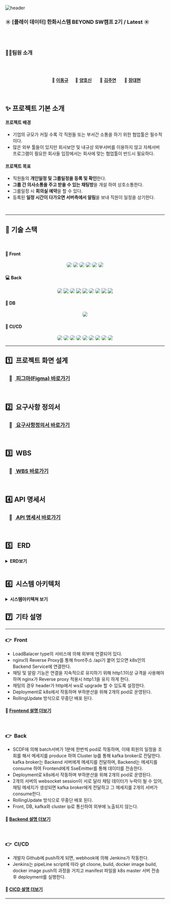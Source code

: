 ![header](https://capsule-render.vercel.app/api?type=Venom&color=ffe599&height=300&section=header&text=SSM&desc=📆Smart%20Schedule%20Manager&descSize=30&descAlign=50&descAlignY=70&fontSize=100&animation=fadeIn&fontColor=5f475f)

### :sunny: **[플레이 데이터] 한화시스템 BEYOND SW캠프 2기 / Latest** :sunny:

<br>

<br>

### 🤼‍♂️팀원 소개

<br><br>


&nbsp;　&nbsp;　&nbsp;　&nbsp;　&nbsp;　&nbsp;　&nbsp;　&nbsp;　 🐻 **[이동규](https://github.com/PTCman)**&nbsp;　 🦁 **[양호신](https://github.com/Hosae0905)** &nbsp;　 🐶 **[김주연](https://github.com/jyk147369)** &nbsp;　 🐯 **[장대현](https://github.com/poil4291)** &nbsp;
<br><br><br>



## ✨ 프로젝트 기본 소개
#### 프로젝트 배경
- 기업의 규모가 커질 수록 각 직원들 또는 부서간 소통을 하기 위한 협업툴은 필수적이다.
- 많은 외부 툴들이 있지만 회사보안 및 내규상 외부서버를 이용하지 않고 자체서버 프로그램이 필요한 회사들 입장에서는 회사에 맞는 협업툴이 반드시 필요하다.

#### 프로젝트 목표
- 직원들의 **개인일정 및 그룹일정을 등록 및 확인**한다. 
- **그룹 간 의사소통을 주고 받을 수 있는 채팅방**을 개설 하여 상호소통한다.
- 그룹일정 시 **회의실 예약**을 할 수 있다.
- 등록된 **일정 시간이 다가오면 서버측에서 알림**을 보내 직원이 일정을 상기한다.

<br>

---



## 📌 기술 스택

<br>

#### :door:&nbsp;Front
<div align="center">
<img src="https://img.shields.io/badge/HTML-239120?style=for-the-badge&logo=html5&logoColor=white" style="border-radius: 5px;"> 
<img src="https://img.shields.io/badge/CSS-239120?&style=for-the-badge&logo=css3&logoColor=white" style="border-radius: 5px;"> 
<img src="https://img.shields.io/badge/JavaScript-F7DF1E?style=for-the-badge&logo=javascript&logoColor=black" style="border-radius: 5px;"> 
<img src="https://img.shields.io/badge/Vue.js-35495E?style=for-the-badge&logo=vue.js&logoColor=4FC08D" style="border-radius: 5px;"> 
<img src="https://img.shields.io/badge/Jest-323330?style=for-the-badge&logo=Jest&logoColor=white" style="border-radius: 5px;"> 
<img src="https://img.shields.io/badge/Visual_Studio_Code-0078D4?style=for-the-badge&logo=visual%20studio%20code&logoColor=white" style="border-radius: 5px;"> 
</div>

#### :computer:&nbsp;Back
<div align="center">
<img src="https://img.shields.io/badge/spring-%236DB33F.svg?style=for-the-badge&logo=spring&logoColor=white" style="border-radius: 5px;">
<img src="https://img.shields.io/badge/Spring Boot-6DB33F?style=for-the-badge&logo=Spring Boot&logoColor=white">
<img src="https://img.shields.io/badge/Spring_Security-6DB33F?style=for-the-badge&logo=Spring-Security&logoColor=white" style="border-radius: 5px;">
<img src="https://img.shields.io/badge/Spring data jpa-6DB33F?style=for-the-badge&logo=Spring Boot&logoColor=white">
<img src="https://img.shields.io/badge/Maven-02303A?style=for-the-badge&logo=maven&logoColor=white">
<img src="https://img.shields.io/badge/Java-ED8B00?style=for-the-badge&logo=openjdk&logoColor=white" style="border-radius: 5px;"> 
<img src="https://img.shields.io/badge/IntelliJ_IDEA-000000.svg?style=for-the-badge&logo=intellij-idea&logoColor=white" style="border-radius: 5px;"> 
<img src="https://img.shields.io/badge/kafka-231F20?style=for-the-badge&logo=apachekafka&logoColor=white"> 
<img src="https://img.shields.io/badge/jwt-000000?style=for-the-badge&logo=Json Web Tokens&logoColor=purple">



</div>

#### :floppy_disk:&nbsp;DB
<div align="center">
<img src="https://img.shields.io/badge/MariaDB-003545?style=for-the-badge&logo=mariadb&logoColor=white" style="border-radius: 5px;"> 
</div>

#### :loudspeaker:&nbsp;CI/CD
<div align="center">
<img src="https://img.shields.io/badge/k8s-326CE5?style=for-the-badge&logo=#326CE5&logoColor=white" style="border-radius: 5px;">
<img src="https://img.shields.io/badge/docker-2496ED?style=for-the-badge&logo=docker&logoColor=white" style="border-radius: 5px;">
<img src="https://img.shields.io/badge/jenkins-D24939?style=for-the-badge&logo=jenkins&logoColor=white" style="border-radius: 5px;">
<img src="https://img.shields.io/badge/git-F05032?style=for-the-badge&logo=git&logoColor=white" style="border-radius: 5px;">
<img src="https://img.shields.io/badge/github-181717?style=for-the-badge&logo=github&logoColor=white" style="border-radius: 5px;">
<img src="https://img.shields.io/badge/grafana-F46800?style=for-the-badge&logo=grafana&logoColor=white" style="border-radius: 5px;">
<img src="https://img.shields.io/badge/prometheus-E6522C?style=for-the-badge&logo=prometheus&logoColor=white" style="border-radius: 5px;">
<img src="https://img.shields.io/badge/slack-4A154B?style=for-the-badge&logo=slack&logoColor=white" style="border-radius: 5px;">
<img src="https://img.shields.io/badge/webhook-2088FF?style=for-the-badge&logo=webhook&logoColor=white" style="border-radius: 5px;">
</div>


---



## :one:&nbsp;&nbsp;프로젝트 화면 설계

### &nbsp;&nbsp; :large_orange_diamond: &nbsp;[ 피그마(Figma) 바로가기](https://www.figma.com/file/xj93UowlHUunCPSqImxspk/LAT32T?type=design&node-id=0-1&mode=design&t=itaxJcadJzP1pjEG-0)

<br>


## :two:&nbsp;&nbsp;요구사항 정의서
### &nbsp;&nbsp; :large_orange_diamond: &nbsp;[ 요구사항정의서 바로가기](https://docs.google.com/spreadsheets/d/121T1XodlKwX98hXcoRJmiMPKQaZVn3RyZAUTDPQm5UY/edit?usp=sharing)

<br>

## :three:&nbsp;&nbsp;WBS
### &nbsp;&nbsp; :large_orange_diamond: &nbsp;[ WBS 바로가기](https://docs.google.com/spreadsheets/d/1CyA0HzYGfK01-JZf1aBc4vodGZ1Olf65/edit?usp=drive_link&ouid=106833420462517191298&rtpof=true&sd=true)

<br>

##  :four:&nbsp;API 명세서

### &nbsp;&nbsp; :large_orange_diamond: &nbsp;[ API 명세서 바로가기](https://www.notion.so/0d57403fe28943c3997598c0de35ceb9?v=f54966510f6c4223b61c64146d9c1940&pvs=4)

<br>

## :five: &nbsp;&nbsp;ERD
<details>
<summary><b>ERD보기</b></summary><br>
    <img src="img/ERD_latest.png"/>
</details> 

<br>

## :six: &nbsp;시스템 아키텍처
<details> -->
<summary><b>시스템아키텍쳐 보기</b></summary><br>

<img src="img/system_architecture.png"/>

</details>

## :seven: &nbsp;기타 설명

---

### 👉&nbsp;&nbsp;Front
- LoadBalacer type의 서비스에 의해 외부에 연결되어 있다.
- nginx의 Reverse Proxy를 통해 front주소 /api가 붙어 있으면 k8s안의 Backend Service에 연결한다.
- 채팅 및 알람 기능은 연결을 지속적으로 유지하기 위해 http1.1이상 규격을 사용해야하며 nginx가 Reverse proxy 적용시 http1.1을 유지 하게 한다.
- 채팅의 경우 header가 http에서 ws로 upgrade 할 수 있도록 설정한다.
- Deployment로 k8s에서 작동하며 부하분산을 위해 2개의 pod로 운영된다.
- RollingUpdate 방식으로 무중단 배포 된다.

#### 🤔 [ Frontend 설명 더보기 ](https://github.com/beyond-sw-camp/be02-fin-LAT32T-SSM/tree/main/frontend)
<br>

### 👉&nbsp;&nbsp;Back
- SCDF에 의해 batch서버가 1분에 한번씩 pod로 작동하며, 이때 회원의 일정을 조회를 해서 메세지를 produce 하여 Cluster Ip를 통해 kafka broker로 전달한다. kafka broker는 Backend 서버에게 메세지를 전달하며, Backend는 메세지를 consume 하여 Frontend에게 SseEmitter를 통해 데이터를 전송한다.
- Deployment로 k8s에서 작동하며 부하분산을 위해 2개의 pod로 운영된다.
- 2개의 서버의 websocket session이 서로 달라 채팅 데이터가 누락이 될 수 있어, 채팅 메세지가 생성되면 kafka broker에게 전달하고 그 메세지를 2개의 서버가 consume한다.
- RollingUpdate 방식으로 무중단 배포 된다.
- Front, DB, kafka와 cluster ip로 통신하여 외부에 노출되지 않는다.

#### 🤔 [ Backend 설명 더보기 ](https://github.com/beyond-sw-camp/be02-fin-LAT32T-SSM/tree/main/backend)
<br>

### 👉&nbsp;&nbsp;CI/CD
- 개발자 Github에 push하게 되면, webhook에 의해 Jenkins가 작동한다.
- Jenkins는 pipeLine script에 따라 git cloone, build, docker image build, docker image push의 과정을 거치고 manifest 파일을 k8s master 서버 전송 후 deployment를 실행한다.

#### 🤔 [ CICD 설명 더보기 ](https://github.com/beyond-sw-camp/be02-fin-LAT32T-SSM/tree/main/cicd)


---